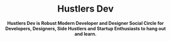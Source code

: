 <h1 align="center">Hustlers Dev</h1>

<h4 align="center">
  Hustlers Dev is Robust Modern Developer and Designer Social Circle for Developers, Designers, Side Hustlers and Startup Enthusiasts to hang out and learn.
</h4>
